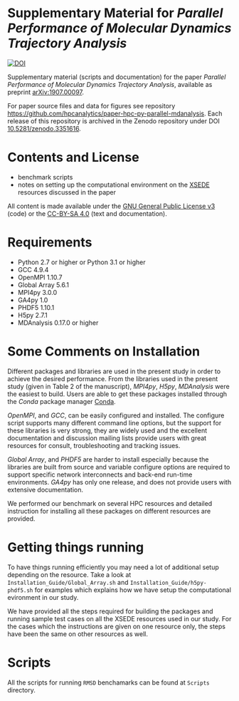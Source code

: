 # Supplementary Material for _Parallel Performance of Molecular Dynamics Trajectory Analysis_

[![DOI](https://zenodo.org/badge/146852628.svg)](https://zenodo.org/badge/latestdoi/146852628)

Supplementary material (scripts and documentation) for the paper _Parallel Performance of Molecular Dynamics Trajectory Analysis_, available as preprint [arXiv:1907.00097](https://arxiv.org/abs/1907.00097).

For paper source files and data for figures see repository https://github.com/hpcanalytics/paper-hpc-py-parallel-mdanalysis. Each release of this repository is archived in the Zenodo repository under DOI [10.5281/zenodo.3351616](https://doi.org/10.5281/zenodo.3351616).

# Contents and License

- benchmark scripts
- notes on setting up the computational environment on the [XSEDE](https://www.xsede.org/) resources discussed in the paper

All content is made available under the [GNU General Public
License v3](https://www.gnu.org/licenses/gpl.html) (code) or the
[CC-BY-SA
4.0](https://creativecommons.org/licenses/by-sa/4.0/legalcode) (text
and documentation).

# Requirements
* Python 2.7 or higher or Python 3.1 or higher 
* GCC 4.9.4  
* OpenMPI 1.10.7
* Global Array 5.6.1
* MPI4py 3.0.0
* GA4py 1.0
* PHDF5 1.10.1
* H5py 2.7.1
* MDAnalysis 0.17.0 or higher

# Some Comments on Installation

Different packages and libraries are used in the present study in order to achieve the desired performance.
From the libraries used in the present study (given in Table 2 of the manuscript), _MPI4py_, _H5py_, _MDAnalysis_ were the easiest to build. 
Users are able to get these packages installed through the _Conda_ package manager [Conda](https://conda.io/docs/).

_OpenMPI_, and _GCC_, can be easily configured and installed.
The configure script supports many different command line options, but the support for these libraries is very strong, they are widely used and the excellent documentation and discussion mailing lists provide users with great resources for consult, troubleshooting and tracking issues.

_Global Array_, and _PHDF5_ are harder to install especially because the libraries are built from source and variable configure options are required to support specific network interconnects and back-end run-time environments.
_GA4py_ has only one release, and does not provide users with extensive documentation.

We performed our benchmark on several HPC resources and detailed instruction for installing all these packages on different resources are provided.

# Getting things running
To have things running efficiently you may need a lot of additional setup depending on the resource. Take a look at `Installation_Guide/Global_Array.sh` and `Installation_Guide/h5py-phdf5.sh` for examples which explains how we have setup the computational evironment in our study. 

We have provided all the steps required for building the packages and running sample test cases on all the XSEDE resources used in our study. For the cases which the instructions are given on one resource only, the steps have been the same on other resources as well.

# Scripts
All the scripts for running `RMSD` benchamarks can be found at `Scripts` directory.


